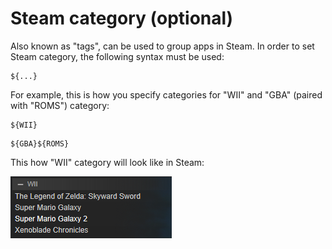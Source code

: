 # Steam category (optional)

Also known as "tags", can be used to group apps in Steam. In order to set Steam category, the following syntax must be used:
```
${...}
```
For example, this is how you specify categories for "WII" and "GBA" (paired with "ROMS") category:
```
${WII}
```
```
${GBA}${ROMS}
```
This how "WII" category will look like in Steam:

![steamCategory](../../../images/category-example.png)
